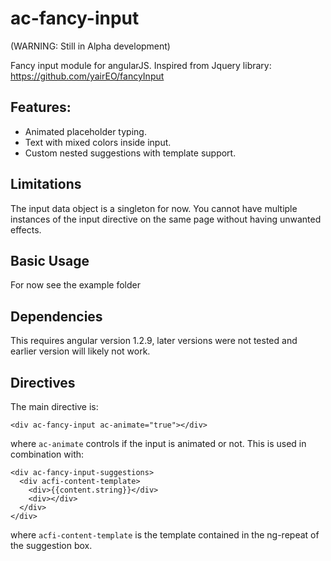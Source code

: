 # ac-fancy-input

(WARNING: Still in Alpha development)

Fancy input module for angularJS.
Inspired from Jquery library: https://github.com/yairEO/fancyInput

## Features:

- Animated placeholder typing.
- Text with mixed colors inside input.
- Custom nested suggestions with template support.

## Limitations

The input data object is a singleton for now.
You cannot have multiple instances of the input directive on the same page without having unwanted effects.

## Basic Usage

For now see the example folder

## Dependencies

This requires angular version 1.2.9, later versions were not tested and earlier version will likely not work.

## Directives

The main directive is:

    <div ac-fancy-input ac-animate="true"></div>

where `ac-animate` controls if the input is animated or not. This is used in combination with:


    <div ac-fancy-input-suggestions>
      <div acfi-content-template>
        <div>{{content.string}}</div>
        <div></div>
      </div>
    </div>

where `acfi-content-template` is the template contained in the ng-repeat of the suggestion box.

##



